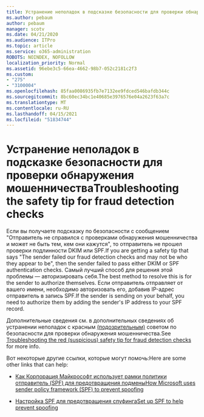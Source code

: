 ```yaml
---
title: Устранение неполадок в подсказке безопасности для проверки обнаружения мошенничества
ms.author: pebaum
author: pebaum
manager: scotv
ms.date: 04/21/2020
ms.audience: ITPro
ms.topic: article
ms.service: o365-administration
ROBOTS: NOINDEX, NOFOLLOW
localization_priority: Normal
ms.assetid: 96ebe3c5-66ea-4662-98b7-052c2181c2f3
ms.custom:
- "275"
- "3100004"
ms.openlocfilehash: 85faa0086935fb7e7132ee9fdced546bafdb344c
ms.sourcegitcommit: 8bc60ec34bc1e40685e3976576e04a2623f63a7c
ms.translationtype: MT
ms.contentlocale: ru-RU
ms.lasthandoff: 04/15/2021
ms.locfileid: "51834744"
---
```

# <a name="troubleshooting-the-safety-tip-for-fraud-detection-checks"></a><span data-ttu-id="ac85f-102">Устранение неполадок в подсказке безопасности для проверки обнаружения мошенничества</span><span class="sxs-lookup"><span data-stu-id="ac85f-102">Troubleshooting the safety tip for fraud detection checks</span></span>

<span data-ttu-id="ac85f-103">Если вы получаете подсказку по безопасности с сообщением "Отправитель не справился с проверками обнаружения мошенничества и может не быть тем, кем они кажутся", то отправитель не прошел проверки подлинности DKIM или SPF.</span><span class="sxs-lookup"><span data-stu-id="ac85f-103">If you are getting a safety tip that says "The sender failed our fraud detection checks and may not be who they appear to be", then the sender failed to pass either DKIM or SPF authentication checks.</span></span> <span data-ttu-id="ac85f-104">Самый лучший способ для решения этой проблемы — авторизировать себя.</span><span class="sxs-lookup"><span data-stu-id="ac85f-104">The best method to resolve this is for the sender to authorize themselves.</span></span> <span data-ttu-id="ac85f-105">Если отправитель отправляет от вашего имени, необходимо авторизовать его, добавив IP-адрес отправитель в запись SPF.</span><span class="sxs-lookup"><span data-stu-id="ac85f-105">If the sender is sending on your behalf, you need to authorize them by adding the sender's IP address to your SPF record.</span></span>
  
<span data-ttu-id="ac85f-106">Дополнительные сведения см. в дополнительных сведениях об устранении неполадок с красным [(подозрительным)](https://blogs.msdn.microsoft.com/tzink/2016/11/02/troubleshooting-the-red-suspicious-safety-tip-for-fraud-detection-checks/) советом по безопасности для проверки обнаружения мошенничества.</span><span class="sxs-lookup"><span data-stu-id="ac85f-106">See [Troubleshooting the red (suspicious) safety tip for fraud detection checks](https://blogs.msdn.microsoft.com/tzink/2016/11/02/troubleshooting-the-red-suspicious-safety-tip-for-fraud-detection-checks/) for more info.</span></span>
  
<span data-ttu-id="ac85f-107">Вот некоторые другие ссылки, которые могут помочь:</span><span class="sxs-lookup"><span data-stu-id="ac85f-107">Here are some other links that can help:</span></span>
  
- [<span data-ttu-id="ac85f-108">Как Корпорация Майкрософт использует рамки политики отправитель (SPF) для предотвращения подмены</span><span class="sxs-lookup"><span data-stu-id="ac85f-108">How Microsoft uses sender policy framework (SPF) to prevent spoofing</span></span>](https://docs.microsoft.com/microsoft-365/security/office-365-security/how-office-365-uses-spf-to-prevent-spoofing)

- [<span data-ttu-id="ac85f-109">Настройка SPF для предотвращения спуфинга</span><span class="sxs-lookup"><span data-stu-id="ac85f-109">Set up SPF to help prevent spoofing</span></span>](https://docs.microsoft.com/microsoft-365/security/office-365-security/set-up-spf-in-office-365-to-help-prevent-spoofing)
